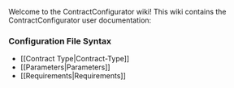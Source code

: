Welcome to the ContractConfigurator wiki!  This wiki contains the ContractConfigurator user documentation:

### Configuration File Syntax
* [[Contract Type|Contract-Type]]
 * [[Parameters|Parameters]]
 * [[Requirements|Requirements]]